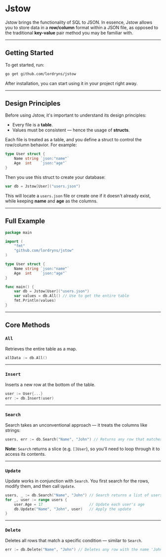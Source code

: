 # Jstow

Jstow brings the functionality of SQL to JSON. In essence, Jstow allows you to store data in a **row/column** format within a JSON file, as opposed to the traditional **key-value** pair method you may be familiar with.

---

##  Getting Started

To get started, run:

```bash
go get github.com/lordryns/jstow
```

After installation, you can start using it in your project right away.

---

##  Design Principles

Before using Jstow, it's important to understand its design principles:

- Every file is a **table**.
- Values must be consistent — hence the usage of **structs**.

Each file is treated as a table, and you define a struct to control the row/column behavior. For example:

```go
type User struct {
	Name string `json:"name"`
	Age  int    `json:"age"`
}
```

Then you use this struct to create your database:

```go
var db = Jstow[User]("users.json")
```

This will locate a `users.json` file or create one if it doesn't already exist, while keeping **name** and **age** as the columns.

---

##  Full Example

```go
package main

import (
	"fmt"
	"github.com/lordryns/jstow"
)

type User struct {
	Name string `json:"name"`
	Age  int    `json:"age"`
}

func main() {
	var db = Jstow[User]("users.json")
	var values = db.All() // Use to get the entire table
	fmt.Println(values)
}
```

---

##  Core Methods

### `All`
Retrieves the entire table as a map.

```go
allData := db.All()
```

---

### `Insert`
Inserts a new row at the bottom of the table.

```go
user := User{...}
err := db.Insert(user)
```

---

### `Search`
Search takes an unconventional approach — it treats the columns like strings:

```go
users, err := db.Search("Name", "John") // Returns any row that matches 'John' under the column 'Name'
```

**Note:** `Search` returns a slice (e.g. `[]User`), so you'll need to loop through it to access its contents.

---

### `Update`
Update works in conjunction with `Search`. You first search for the rows, modify them, and then call `Update`.

```go
users, _ := db.Search("Name", "John") // Search returns a list of users
for _, user := range users {
	user.Age = 17                     // Update each user's age
	db.Update("Name", "John", user)   // Apply the update
}
```

---

### `Delete`
Deletes all rows that match a specific condition — similar to `Search`.

```go
err := db.Delete("Name", "John") // Deletes any row with the name 'John'
```
